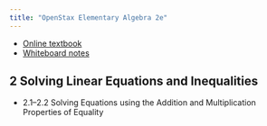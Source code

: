 ```yaml
---
title: "OpenStax Elementary Algebra 2e"
---
```


- [Online textbook](https://openstax.org/books/elementary-algebra-2e/pages/1-introduction)
- [Whiteboard notes](https://1drv.ms/o/c/c4097c61e06a2b97/EpojsyS4IFdOp0qZoDZdHikBZAinLWQ3ncbWjBZVKo0vtQ?e=5egVmL)

## 2 Solving Linear Equations and Inequalities

- 2.1–2.2 Solving Equations using the Addition and Multiplication Properties of Equality
